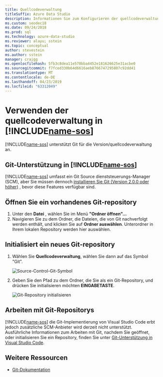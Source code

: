 ```yaml
---
title: Quellcodeverwaltung
titleSuffix: Azure Data Studio
description: Informationen Sie zum Konfigurieren der quellcodeverwaltung in Azure Data Studio
ms.custom: seodec18
ms.date: 09/24/2018
ms.prod: sql
ms.technology: azure-data-studio
ms.reviewer: alayu; sstein
ms.topic: conceptual
author: stevestein
ms.author: sstein
manager: craigg
ms.openlocfilehash: 5fb3c8dea11e570bba4452e181626625e31acbe0
ms.sourcegitcommit: f7fced330b64d6616aeb8766747295807c92dd41
ms.translationtype: MT
ms.contentlocale: de-DE
ms.lasthandoff: 04/23/2019
ms.locfileid: "63312049"
---
```

#  <a name="using-source-control-in-includename-sosincludesname-sos-shortmd"></a>Verwenden der quellcodeverwaltung in [!INCLUDE[name-sos](../includes/name-sos-short.md)]

[!INCLUDE[name-sos](../includes/name-sos-short.md)] unterstützt Git für die Version/quellcodeverwaltung an.


## <a name="git-support-in-includename-sosincludesname-sos-shortmd"></a>Git-Unterstützung in [!INCLUDE[name-sos](../includes/name-sos-short.md)]

[!INCLUDE[name-sos](../includes/name-sos-short.md)] umfasst ein Git Source dienststeuerungs-Manager (SCM), aber Sie müssen dennoch [installieren Sie Git (Version 2.0.0 oder höher)](https://git-scm.com/download) , bevor diese Features verfügbar sind. 



## <a name="open-an-existing-git-repository"></a>Öffnen Sie ein vorhandenes Git-repository

1. Unter den **Datei** , wählen Sie im Menü **"Ordner öffnen"...**
2. Navigieren Sie zu dem Ordner, die Dateien, die von Git nachverfolgt werden enthält, und klicken Sie auf **Ordner auswählen**. Unterordner in Ihrem lokalen Repository werden hier auswählen.


## <a name="initialize-a-new-git-repository"></a>Initialisiert ein neues Git-repository

1. Wählen Sie **Quellcodeverwaltung**, wählen Sie dann auf das Symbol "Git".

   ![Source-Control-Git-Symbol](media/source-control/source-control.png)

1. Geben Sie den Pfad zu dem Ordner, die Sie als ein Git-Repository, und drücken Sie initialisieren möchten **EINGABETASTE**.

   ![Git-Repository initialisieren](media/source-control/initialize-git-repository.png)

## <a name="working-with-git-repositories"></a>Arbeiten mit Git-Repositorys

[!INCLUDE[name-sos](../includes/name-sos-short.md)] die Git-Implementierung von Visual Studio Code erbt jedoch zusätzliche SCM-Anbieter wird derzeit nicht unterstützt. Ausführliche Informationen zum Arbeiten mit Git, nachdem Sie geöffnet, oder initialisieren Sie ein Repository, finden Sie unter [Git-Unterstützung in Visual Studio Code](https://code.visualstudio.com/docs/editor/versioncontrol#_git-support).


## <a name="additional-resources"></a>Weitere Ressourcen
- [Git-Dokumentation](https://git-scm.com/documentation)
